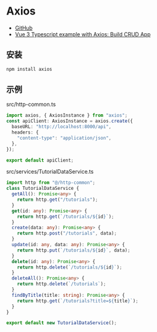 # Axios

- [GitHub](https://github.com/axios/axios)
- [Vue 3 Typescript example with Axios: Build CRUD App](https://www.bezkoder.com/vue-3-typescript-axios/)

## 安装

```bash
npm install axios
```

## 示例

src/http-common.ts

```typescript
import axios, { AxiosInstance } from "axios";
const apiClient: AxiosInstance = axios.create({
  baseURL: "http://localhost:8000/api",
  headers: {
    "content-type": "application/json",
  },
});

export default apiClient;
```

src/services/TutorialDataService.ts

```typescript
import http from "@/http-common";
class TutorialDataService {
  getAll(): Promise<any> {
    return http.get("/tutorials");
  }
  get(id: any): Promise<any> {
    return http.get(`/tutorials/${id}`);
  }
  create(data: any): Promise<any> {
    return http.post("/tutorials", data);
  }
  update(id: any, data: any): Promise<any> {
    return http.put(`/tutorials/${id}`, data);
  }
  delete(id: any): Promise<any> {
    return http.delete(`/tutorials/${id}`);
  }
  deleteAll(): Promise<any> {
    return http.delete(`/tutorials`);
  }
  findByTitle(title: string): Promise<any> {
    return http.get(`/tutorials?title=${title}`);
  }
}

export default new TutorialDataService();
```
